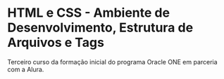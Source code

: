 # HTML e CSS - Ambiente de Desenvolvimento, Estrutura de Arquivos e Tags
Terceiro curso da formação inicial do programa Oracle ONE em parceria com a Alura.
